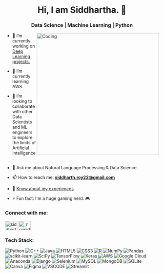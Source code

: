 <h1 align="center">Hi, I am Siddhartha. 👋</h1>
<h3 align="center">Data Science | Machine Learning | Python</h3>
<img align="right" alt="Coding" width="400" src="https://camo.githubusercontent.com/e278cbf655da98c004011927c9b4ef9ace0e73c9b8a41892b778bbe03c045379/68747470733a2f2f637373706f696e743130312e636f6d2f77702d636f6e74656e742f75706c6f6164732f323032302f31302f446576656c6f7065722d6f6e2d6c6170746f702e676966">

- 🔭 I’m currently working on [Deep Learning projects.](https://github.com/roysiddharth/fingerprint-reconstruction-autoencoder)

- 🌱 I’m currently learning AWS.

- 👯 I’m looking to collaborate with other Data Scientists and ML engineers to explore the limits of Artificial Intelligence.

- 💬 Ask me about Natural Language Processing & Data Science.

- 📫 How to reach me: **siddharth.roy22@gmail.com**

- 📄 [Know about my experiences](https://www.canva.com/design/DAFKzfe-ct8/uFK4VCntkHUWE5h6R5FLJw/view?utm_content=DAFKzfe-ct8&utm_campaign=designshare&utm_medium=link&utm_source=publishsharelink)

- ⚡ Fun fact: I'm a huge gaming nerd. :video_game:

<h3 align="left">Connect with me:</h3>
<p align="left">
<a href="https://linkedin.com/in/siddhartha-roy-053b99219" target="blank"><img align="center" src="https://raw.githubusercontent.com/rahuldkjain/github-profile-readme-generator/master/src/images/icons/Social/linked-in-alt.svg" alt="siddhartha-roy-053b99219" height="30" width="40" /></a>
<a href="https://instagram.com/_roysiddharth_" target="blank"><img align="center" src="https://raw.githubusercontent.com/rahuldkjain/github-profile-readme-generator/master/src/images/icons/Social/instagram.svg" alt="_roysiddharth_" height="30" width="40" /></a>
</p>

### Tech Stack:
![Python](https://img.shields.io/badge/Python-FFD43B?style=for-the-badge&logo=python&logoColor=blue) ![C++](https://img.shields.io/badge/c++-%2300599C.svg?style=for-the-badge&logo=c%2B%2B&logoColor=white) ![Java](https://img.shields.io/badge/java-%23ED8B00.svg?style=for-the-badge&logo=java&logoColor=white) ![HTML5](https://img.shields.io/badge/html5-%23E34F26.svg?style=for-the-badge&logo=html5&logoColor=white) ![CSS3](https://img.shields.io/badge/CSS3-1572B6?style=for-the-badge&logo=css3&logoColor=white) ![R](https://img.shields.io/badge/r-%23276DC3.svg?style=for-the-badge&logo=r&logoColor=white) ![NumPy](https://img.shields.io/badge/numpy-%23013243.svg?style=for-the-badge&logo=numpy&logoColor=white) ![Pandas](https://img.shields.io/badge/pandas-%23150458.svg?style=for-the-badge&logo=pandas&logoColor=white) ![scikit-learn](https://img.shields.io/badge/scikit--learn-%23F7931E.svg?style=for-the-badge&logo=scikit-learn&logoColor=white) ![SciPy](https://img.shields.io/badge/SciPy-%230C55A5.svg?style=for-the-badge&logo=scipy&logoColor=%white) ![TensorFlow](https://img.shields.io/badge/TensorFlow-%23FF6F00.svg?style=for-the-badge&logo=TensorFlow&logoColor=white) ![Keras](https://img.shields.io/badge/Keras-%23D00000.svg?style=for-the-badge&logo=Keras&logoColor=white) ![AWS](https://img.shields.io/badge/AWS-%23FF9900.svg?style=for-the-badge&logo=amazon-aws&logoColor=white) ![Google Cloud](https://img.shields.io/badge/Google%20Cloud-%234285F4.svg?style=for-the-badge&logo=google-cloud&logoColor=white) ![Anaconda](https://img.shields.io/badge/Anaconda-%2344A833.svg?style=for-the-badge&logo=anaconda&logoColor=white) ![Django](https://img.shields.io/badge/django-%23092E20.svg?style=for-the-badge&logo=django&logoColor=white) ![Selenium](https://img.shields.io/badge/Selenium-43B02A?style=for-the-badge&logo=Selenium&logoColor=white) ![MySQL](https://img.shields.io/badge/mysql-%2300f.svg?style=for-the-badge&logo=mysql&logoColor=white) ![MongoDB](https://img.shields.io/badge/MongoDB-%234ea94b.svg?style=for-the-badge&logo=mongodb&logoColor=white) ![SQLite](https://img.shields.io/badge/sqlite-%2307405e.svg?style=for-the-badge&logo=sqlite&logoColor=white) ![Canva](https://img.shields.io/badge/Canva-%2300C4CC.svg?style=for-the-badge&logo=Canva&logoColor=white) ![Figma](https://img.shields.io/badge/Figma-F24E1E?style=for-the-badge&logo=figma&logoColor=white) ![VSCODE](https://img.shields.io/badge/VSCode-0078D4?style=for-the-badge&logo=visual%20studio%20code&logoColor=white) ![Streamlit](https://img.shields.io/badge/Streamlit-FF4B4B?style=for-the-badge&logo=Streamlit&logoColor=white)
